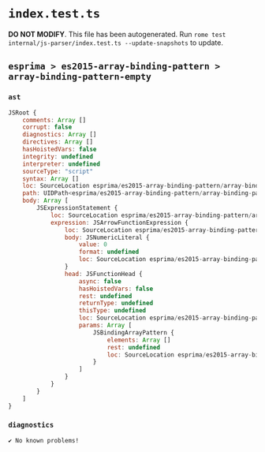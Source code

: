 # `index.test.ts`

**DO NOT MODIFY**. This file has been autogenerated. Run `rome test internal/js-parser/index.test.ts --update-snapshots` to update.

## `esprima > es2015-array-binding-pattern > array-binding-pattern-empty`

### `ast`

```javascript
JSRoot {
	comments: Array []
	corrupt: false
	diagnostics: Array []
	directives: Array []
	hasHoistedVars: false
	integrity: undefined
	interpreter: undefined
	sourceType: "script"
	syntax: Array []
	loc: SourceLocation esprima/es2015-array-binding-pattern/array-binding-pattern-empty/input.js 1:0-2:0
	path: UIDPath<esprima/es2015-array-binding-pattern/array-binding-pattern-empty/input.js>
	body: Array [
		JSExpressionStatement {
			loc: SourceLocation esprima/es2015-array-binding-pattern/array-binding-pattern-empty/input.js 1:0-1:8
			expression: JSArrowFunctionExpression {
				loc: SourceLocation esprima/es2015-array-binding-pattern/array-binding-pattern-empty/input.js 1:0-1:7
				body: JSNumericLiteral {
					value: 0
					format: undefined
					loc: SourceLocation esprima/es2015-array-binding-pattern/array-binding-pattern-empty/input.js 1:6-1:7
				}
				head: JSFunctionHead {
					async: false
					hasHoistedVars: false
					rest: undefined
					returnType: undefined
					thisType: undefined
					loc: SourceLocation esprima/es2015-array-binding-pattern/array-binding-pattern-empty/input.js 1:0-1:6
					params: Array [
						JSBindingArrayPattern {
							elements: Array []
							rest: undefined
							loc: SourceLocation esprima/es2015-array-binding-pattern/array-binding-pattern-empty/input.js 1:1-1:3
						}
					]
				}
			}
		}
	]
}
```

### `diagnostics`

```
✔ No known problems!

```
